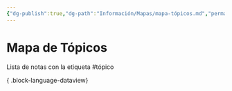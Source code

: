 ```yaml
---
{"dg-publish":true,"dg-path":"Información/Mapas/mapa-tópicos.md","permalink":"/informacion/mapas/mapa-topicos/","title":"Mapa de Tópicos","tags":["público","mapa"],"dgShowBacklinks":"false","dgShowFileTree":"false","dgShowToc":"false","noteIcon":"signpost","created":"2024-03-03T18:21:04.808-06:00","updated":"2024-03-03T18:55:05.973-06:00"}
---
```


# Mapa de Tópicos
Lista de notas con la etiqueta \#tópico

{ .block-language-dataview}